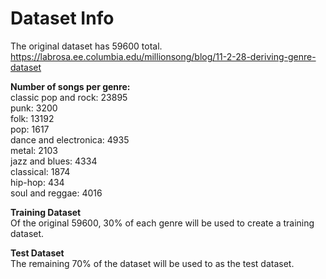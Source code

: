 # Dataset Info

The original dataset has 59600 total.
https://labrosa.ee.columbia.edu/millionsong/blog/11-2-28-deriving-genre-dataset

**Number of songs per genre:**  
classic pop and rock: 23895  
punk: 3200  
folk: 13192  
pop: 1617  
dance and electronica: 4935  
metal: 2103  
jazz and blues: 4334  
classical: 1874  
hip-hop: 434  
soul and reggae: 4016  

**Training Dataset**  
Of the original 59600, 30% of each genre will be used to create a training dataset.

**Test Dataset**  
The remaining 70% of the dataset will be used to as the test dataset.